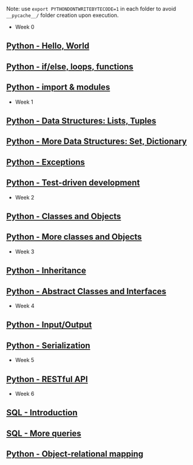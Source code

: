 Note: use `export PYTHONDONTWRITEBYTECODE=1` in each folder to avoid `__pycache__/` folder creation upon execution.

* Week 0
## [Python - Hello, World](python-hello_world/README.md)
## [Python - if/else, loops, functions](python-if_else_loops_functions/README.md)
## [Python - import & modules](python-import_modules/README.md)

* Week 1
## [Python - Data Structures: Lists, Tuples](python-data_structures/README.md)
## [Python - More Data Structures: Set, Dictionary](python-more_data_structures/README.md)
## [Python - Exceptions](python-exceptions/README.md)
## [Python - Test-driven development](python-test_driven_development/README.md)

* Week 2
## [Python - Classes and Objects](python-classes/README.md)
## [Python - More classes and Objects](python-more_classes/README.md)

* Week 3
## [Python - Inheritance](python-inheritance/README.md)
## [Python - Abstract Classes and Interfaces](python-abc/README.md)

* Week 4
## [Python - Input/Output](python-input_output/README.md)
## [Python - Serialization](python-serialization/README.md)

* Week 5
## [Python - RESTful API](restful-api/README.md)

* Week 6
## [SQL - Introduction](SQL_introduction/README.md)
## [SQL - More queries](SQL_more_queries/README.md)
## [Python - Object-relational mapping]()
